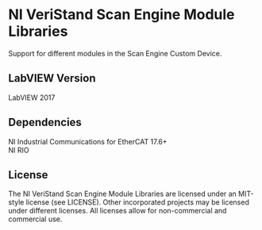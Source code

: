 # NI VeriStand Scan Engine Module Libraries

Support for different modules in the Scan Engine Custom Device.

## LabVIEW Version

LabVIEW 2017

## Dependencies

NI Industrial Communications for EtherCAT 17.6+<br>
NI RIO

## License

The NI VeriStand Scan Engine Module Libraries are licensed under an MIT-style license (see LICENSE). Other incorporated projects may be licensed under different licenses. All licenses allow for non-commercial and commercial use.